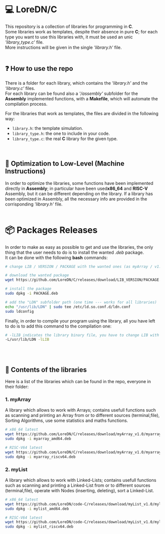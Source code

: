 # 💻 LoreDN/C
This repository is a collection of libraries for programming in **C**.
<br>
Some libraries work as templates, despite their absence in pure **C**; for each type you want to use this libraries with, it must be used an unic *'library_type.c'* file.<br>
More instructions will be given in the single *'library.h'* file.
<br>
<br>

## ❓ How to use the repo
There is a folder for each library, which contains the *'library.h'* and the *'library.c'* files.<br>
For each library can be found also a *'/assembly'* subfolder for the **Assembly** implemented functions, with a **Makefile**, which will automate the compilation process.

For the libraries that work as templates, the files are divided in the following way:
  - `library.h`: the template simulation.
  - `library_type.h`: the one to include in your code.
  - `library_type.c`: the real **C** library for the given type.
<br>

## 🔻 Optimization to Low-Level (Machine Instructions) 
In order to optimize the libraries, some functions have been implemented directly in **Assembly**; in particular have been used**x86_64** and **RISC-V** Assembly, but it can be different depending on the library.
If a library has been optimized in Assembly, all the necessary info are provided in the corrisponding *'library.h'* file.
<br>
<br>

# 📦 Packages Releases
In order to make as easy as possible to get and use the libraries, the only thing that the user needs to do is to install the wanted *.deb* package.<br>
It can be done with the following **bash** commands:

```bash
# change LIB / VERSION / PACKAGE with the wanted ones (as myArray / v1.0 / myarray_amd64)

# download the wanted package
wget https://github.com/LoreDN/C/releases/download/LIB_VERSION/PACKAGE.deb

# install the package
sudo dpkg -i PACKAGE.deb

# add the "LDN" subfolder path (one time --- works for all libraries)
echo "/usr/lib/LDN" | sudo tee /etc/ld.so.conf.d/ldn.conf
sudo ldconfig
```

Finally, in order to compile your program using the library, all you have left to do is to add this command to the compilation one:

```bash
# -lLIB indicates the library binary file, you have to change LIB with the wanted one (as myArray)
-L/usr/lib/LDN -lLIB
```

<br>
<br>

## 📖 Contents of the libraries
Here is a list of the libraries which can be found in the repo, everyone in their folder:
<br>

### 1. myArray
A library which allows to work with Arrays; contains usefull functions such as scanning and printing an Array from or to different sources (terminal,file), Sorting Algorithms, use some statistics and maths functions.

```bash
# x86_64 latest
wget https://github.com/LoreDN/C/releases/download/myArray_v1.0/myarray_amd64.deb
sudo dpkg -i myarray_amd64.deb

# RISC-V64 latest
wget https://github.com/LoreDN/C/releases/download/myArray_v1.0/myarray_riscv64.deb
sudo dpkg -i myarray_riscv64.deb
```

### 2. myList
A library which allows to work with Linked-Lists; contains usefull functions such as scanning and printing a Linked-List from or to different sources (terminal,file), operate with Nodes (inserting, deleting), sort a Linked-List.

```bash
# x86_64 latest
wget https://github.com/LoreDN/code-C/releases/download/myList_v1.0/mylist_amd64.deb
sudo dpkg -i mylist_amd64.deb

# RISC-V64 latest
wget https://github.com/LoreDN/code-C/releases/download/myList_v1.0/mylist_riscv64.deb
sudo dpkg -i mylist_riscv64.deb
```